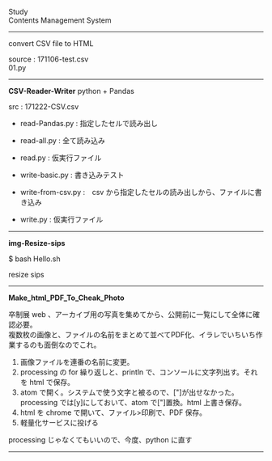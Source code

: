 Study  
Contents Management System  

---  

convert CSV file to HTML  

source : 171106-test.csv  
01.py  

---  

**CSV-Reader-Writer**
python + Pandas

src : 171222-CSV.csv  

- read-Pandas.py :  指定したセルで読み出し  
- read-all.py : 全て読み込み  
- read.py : 仮実行ファイル  

- write-basic.py : 書き込みテスト  
- write-from-csv.py :　csv から指定したセルの読み出しから、ファイルに書き込み  
- write.py : 仮実行ファイル  



---  

**img-Resize-sips**  

$ bash Hello.sh  

resize sips  

---  

**Make_html_PDF_To_Cheak_Photo**  

卒制展 web 、アーカイブ用の写真を集めてから、公開前に一覧にして全体に確認必要。  
複数枚の画像と、ファイルの名前をまとめて並べてPDF化、イラレでいちいち作業するのも面倒なのでこれ。  

1. 画像ファイルを連番の名前に変更。  
2. processing の for 繰り返しと、println で、コンソールに文字列出す。それを html で保存。  
3. atom で開く。システムで使う文字と被るので、["]が出せなかった。processing では[y]にしておいて、atom で["]置換。html 上書き保存。  
4. html を chrome で開いて、ファイル>印刷で、PDF 保存。  
5. 軽量化サービスに投げる  

processing じゃなくてもいいので、今度、python に直す  


---  

